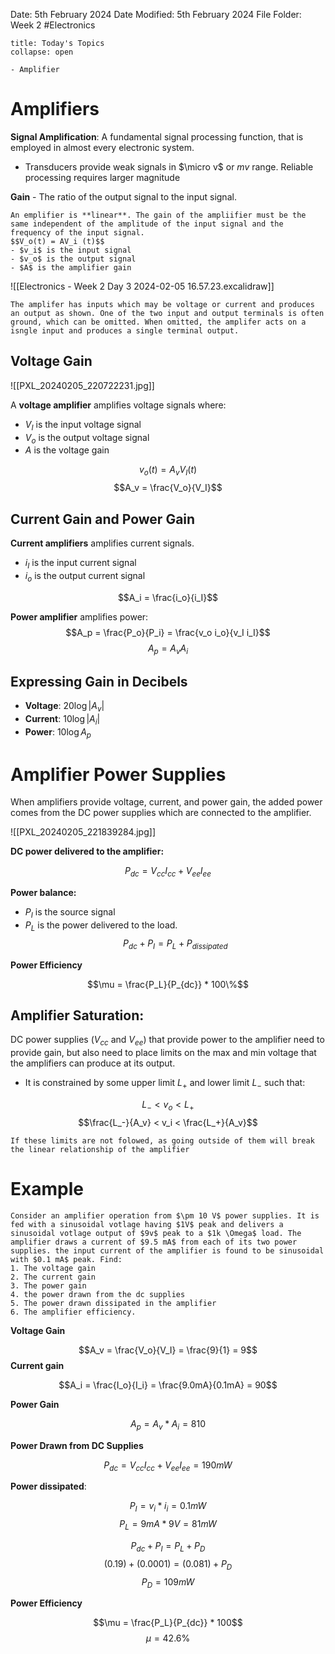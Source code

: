 Date: 5th February 2024
Date Modified: 5th February 2024
File Folder: Week 2
#Electronics

```ad-abstract
title: Today's Topics
collapse: open

- Amplifier

```

# Amplifiers

**Signal Amplification**: A fundamental signal processing function, that is employed in almost every electronic system.
- Transducers provide weak signals in $\micro v$ or $mv$ range. Reliable processing requires larger magnitude

**Gain** - The ratio of the output signal to the input signal.

```ad-important
An emplifier is **linear**. The gain of the ampliifier must be the same independent of the amplitude of the input signal and the frequency of the input signal.
$$V_o(t) = AV_i (t)$$
- $v_i$ is the input signal
- $v_o$ is the output signal
- $A$ is the amplifier gain
```

![[Electronics - Week 2 Day 3 2024-02-05 16.57.23.excalidraw]]

```ad-note
The amplifer has inputs which may be voltage or current and produces an output as shown. One of the two input and output terminals is often ground, which can be omitted. When omitted, the amplifer acts on a isngle input and produces a single terminal output.
```

## Voltage Gain
![[PXL_20240205_220722231.jpg]]

A **voltage amplifier** amplifies voltage signals where:
- $V_I$ is the input voltage signal
- $V_o$ is the output voltage signal 
- $A$ is the voltage gain

$$v_o(t) = A_v V_I(t)$$
$$A_v = \frac{V_o}{V_I}$$

## Current Gain and Power Gain

**Current amplifiers** amplifies current signals.
- $i_I$ is the input current signal
- $i_o$ is the output current signal

$$A_i = \frac{i_o}{i_I}$$

**Power amplifier** amplifies power:
$$A_p = \frac{P_o}{P_i} = \frac{v_o i_o}{v_I i_I}$$
$$A_p = A_v A_i$$

## Expressing Gain in Decibels

- **Voltage**: $20\log{|A_v|}$
- **Current**: $10\log{|A_i|}$
- **Power**: $10 \log{A_p}$

# Amplifier Power Supplies

When amplifiers provide voltage, current, and power gain, the added power comes from the DC power supplies which are connected to the amplifier.

![[PXL_20240205_221839284.jpg]]

**DC power delivered to the amplifier:**

$$P_{dc} = V_{cc}I_{cc}+V_{ee}I_{ee}$$

**Power balance:**
- $P_I$ is the source signal
- $P_L$ is the power delivered to the load.
$$P_{dc} + P_I = P_L + P_{dissipated}$$

**Power Efficiency**

$$\mu = \frac{P_L}{P_{dc}} * 100\%$$

## Amplifier Saturation:

DC power supplies ($V_{cc}$ and $V_{ee}$) that provide power to the amplifier need to provide gain, but also need to place limits on the max and min voltage that the amplifiers can produce at its output.
- It is constrained by some upper limit $L_+$ and lower limit $L_-$ such that:

$$L_- < v_o < L_+$$
$$\frac{L_-}{A_v} < v_i < \frac{L_+}{A_v}$$
```ad-warning
If these limits are not folowed, as going outside of them will break the linear relationship of the amplifier
```

# Example

```ad-question
Consider an amplifier operation from $\pm 10 V$ power supplies. It is fed with a sinusoidal votlage having $1V$ peak and delivers a sinusoidal votlage output of $9v$ peak to a $1k \Omega$ load. The amplifier draws a current of $9.5 mA$ from each of its two power supplies. the input current of the amplifier is found to be sinusoidal with $0.1 mA$ peak. Find:
1. The voltage gain
2. The current gain
3. The power gain
4. the power drawn from the dc supplies
5. The power drawn dissipated in the amplifier
6. The amplifier efficiency.
```

**Voltage Gain**

$$A_v = \frac{V_o}{V_I} = \frac{9}{1} = 9$$
**Current gain**

$$A_i = \frac{I_o}{I_i} = \frac{9.0mA}{0.1mA} = 90$$

**Power Gain**

$$A_p = A_v * A_i = 810$$

**Power Drawn from DC Supplies**


$$P_{dc} = V_{cc}I_{cc} + V_{ee}I_{ee} = 190mW$$

**Power dissipated**:

$$P_I = v_i * i_i = 0.1 mW$$
$$P_L = 9mA * 9V = 81mW$$

$$P_{dc} + P_I = P_L +P_D$$
$$(0.19) +(0.0001) = (0.081) + P_D$$
$$P_D = 109 mW$$

**Power Efficiency**

$$\mu = \frac{P_L}{P_{dc}} * 100$$
$$\mu = 42.6\%$$
